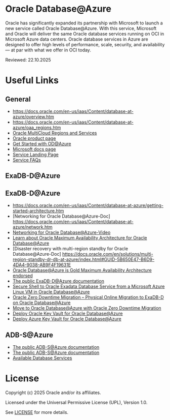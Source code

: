 # Oracle Database@Azure
 
Oracle has significantly expanded its partnership with Microsoft to launch a new service called Oracle Database@Azure. With this service, Microsoft and Oracle will deliver the same Oracle database services running on OCI in Microsoft Azure data centers. Oracle database services in Azure are designed to offer high levels of performance, scale, security, and availability — at par with what we offer in OCI today.
 
Reviewed: 22.10.2025
 
# Useful Links

## General

- https://docs.oracle.com/en-us/iaas/Content/database-at-azure/overview.htm
- https://docs.oracle.com/en-us/iaas/Content/database-at-azure/oaa_regions.htm
- [Oracle MultiCloud Regions and Services](https://apexadb.oracle.com/ords/r/dbexpert/multicloud-capabilities/multicloud-regions)
- [Oracle product page](https://www.oracle.com/cloud/azure/oracle-database-at-azure/)
- [Get Started with OD@Azure](https://docs.oracle.com/en-us/iaas/Content/database-at-azure/getting-started.htm)
- [Microsoft docs page](https://learn.microsoft.com/en-us/azure/oracle/oracle-db/oracle-database-get-started)
- [Service Landing Page](https://www.oracle.com/cloud/azure/oracle-database-at-azure/?source=:so:ch:or:awr::::)
- [Service FAQs](https://www.oracle.com/cloud/azure/oracle-database-at-azure/faq/?source=:so:ch:or:awr::::)

## ExaDB-D@Azure

## ExaDB-D@Azure

- https://docs.oracle.com/en-us/iaas/Content/database-at-azure/getting-started-architecture.htm
- [Networking for Oracle Database@Azure-Doc] https://docs.oracle.com/en-us/iaas/Content/database-at-azure/network.htm
- [Networking for Oracle Database@Azure-Video](https://www.youtube.com/watch?v=ApfFm6O4kcw)
- [Learn about Oracle Maximum Availability Architecture for Oracle Database@Azure](https://docs.oracle.com/en/database/oracle/oracle-database/19/haovw/oracle-maximum-availability-architecture-oracle-databaseazure.html#GUID-336D3305-EF7C-4C3A-A952-6C3338070127)
- [Disaster recovery with multi-region standby for Oracle Database@Azure-Doc] https://docs.oracle.com/en/solutions/multi-region-standby-dr-db-at-azure/index.html#GUID-5B650E47-B6D9-4DA4-9038-AB9F4F19631E
- [Oracle Database@Azure is Gold Maximum Availability Architecture endorsed](https://blogs.oracle.com/cloud-infrastructure/post/oracle-database-at-azure-gold-maa-goldengate)
- [The public ExaDB-D@Azure documentation](https://docs.oracle.com/en-us/iaas/Content/database-at-azure/oaa.htm)
- [Secure Shell to Oracle Exadata Database Service from a Microsoft Azure Linux VM in Oracle Database@Azure](https://docs.oracle.com/en/learn/ssh-oeds-oracledbazure/)
- [Oracle Zero Downtime Migration – Physical Online Migration to ExaDB-D on Oracle Database@Azure](https://www.oracle.com/a/otn/docs/database/zdm-physical-migration-to-oracle-at-azure.pdf)
- [Move to Oracle Database@Azure with Oracle Zero Downtime Migration](https://docs.oracle.com/en/solutions/oracle-db-at-azure-migration/index.html)
- [Deploy Oracle Key Vault for Oracle Database@Azure](https://docs.oracle.com/en/solutions/deploy-key-vault-database-at-azure/#GUID-3C967419-6461-470C-AC86-07F419CDF967)
- [Deploy Azure Key Vault for Oracle Database@Azure](https://docs.oracle.com/en-us/iaas/exadatacloud/doc/azure-key-vault-integration-for-oracle-database-at-azure.html#GUID-9E820BC0-F062-4825-9C3B-1E84243265B0)

## ADB-S@Azure

- [The public ADB-S@Azure documentation](https://docs.oracle.com/en-us/iaas/odaaz/odaaz-provisioning-autonomous-database.html)
- [The public ADB-S@Azure documentation](https://docs.oracle.com/en-us/iaas/Content/database-at-azure/azucr-create-autonomous-database.html)
- [Available Database Services](https://docs.oracle.com/en-us/iaas/Content/multicloud/oaa.htm#oaasystems)

# License
 
Copyright (c) 2025 Oracle and/or its affiliates.
 
Licensed under the Universal Permissive License (UPL), Version 1.0.
 
See [LICENSE](https://github.com/oracle-devrel/technology-engineering/blob/main/LICENSE) for more details.
